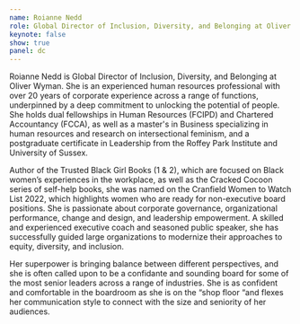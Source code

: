 ```yaml
---
name: Roianne Nedd
role: Global Director of Inclusion, Diversity, and Belonging at Oliver Wyman
keynote: false
show: true
panel: dc
---
```


Roianne Nedd is Global Director of Inclusion, Diversity, and Belonging at Oliver Wyman. She is an experienced human resources professional with over 20 years of corporate experience across a range of functions, underpinned by a deep commitment to unlocking the potential of people. She holds dual fellowships in Human Resources (FCIPD) and Chartered Accountancy (FCCA), as well as a master's in Business specializing in human resources and research on intersectional feminism, and a postgraduate certificate in Leadership from the Roffey Park Institute and University of Sussex.

Author of the Trusted Black Girl Books (1 &amp; 2), which are focused on Black women’s experiences in the workplace, as well as the Cracked Cocoon series of self-help books, she was named on the Cranfield Women to Watch List 2022, which highlights women who are ready for non-executive board positions. She is passionate about corporate governance, organizational performance, change and design, and leadership empowerment. A skilled and experienced executive coach and seasoned public speaker, she has successfully guided large organizations to modernize their approaches to equity, diversity, and inclusion.

Her superpower is bringing balance between different perspectives, and she is often called upon to be a confidante and sounding board for some of the most senior leaders across a range of industries. She is as confident and comfortable in the boardroom as she is on the “shop floor “and flexes her communication style to connect with the size and seniority of her audiences.
